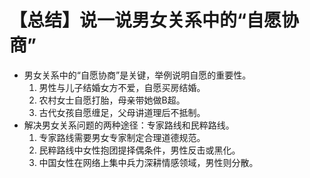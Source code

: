 # 【总结】说一说男女关系中的“自愿协商”

-   男女关系中的“自愿协商”是关键，举例说明自愿的重要性。
    1.  男性与儿子结婚女方不爱，自愿买房结婚。
    2.  农村女士自愿打胎，母亲带她做B超。
    3.  古代女孩自愿缠足，父母讲道理后不抵制。
-   解决男女关系问题的两种途径：专家路线和民粹路线。
    1.  专家路线需要男女专家制定合理道德规范。
    2.  民粹路线中女性抱团提择偶条件，男性反击或黑化。
    3.  中国女性在网络上集中兵力深耕情感领域，男性则分散。